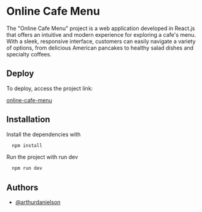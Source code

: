 # Online Cafe Menu

The "Online Cafe Menu" project is a web application developed in React.js that offers an intuitive and modern experience for exploring a cafe's menu. With a sleek, responsive interface, customers can easily navigate a variety of options, from delicious American pancakes to healthy salad dishes and specialty coffees.

## Deploy

To deploy, access the project link:

[online-cafe-menu](https://online-cafe-menu-qru3w9glz-arthurdanielsons-projects.vercel.app)


## Installation

Install the dependencies with

```bash
  npm install
```

Run the project with run dev
    
```bash
  npm run dev
```
## Authors

- [@arthurdanielson](https://github.com/arthurdanielson)
